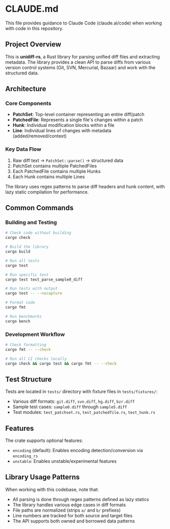 # CLAUDE.md

This file provides guidance to Claude Code (claude.ai/code) when working with code in this repository.

## Project Overview

This is **unidiff-rs**, a Rust library for parsing unified diff files and extracting metadata. The library provides a clean API to parse diffs from various version control systems (Git, SVN, Mercurial, Bazaar) and work with the structured data.

## Architecture

### Core Components

- **PatchSet**: Top-level container representing an entire diff/patch
- **PatchedFile**: Represents a single file's changes within a patch 
- **Hunk**: Individual modification blocks within a file
- **Line**: Individual lines of changes with metadata (added/removed/context)

### Key Data Flow
1. Raw diff text → `PatchSet::parse()` → structured data
2. PatchSet contains multiple PatchedFiles
3. Each PatchedFile contains multiple Hunks  
4. Each Hunk contains multiple Lines

The library uses regex patterns to parse diff headers and hunk content, with lazy static compilation for performance.

## Common Commands

### Building and Testing
```bash
# Check code without building
cargo check

# Build the library
cargo build

# Run all tests
cargo test

# Run specific test
cargo test test_parse_sample0_diff

# Run tests with output
cargo test -- --nocapture

# Format code
cargo fmt

# Run benchmarks
cargo bench
```

### Development Workflow
```bash
# Check formatting
cargo fmt -- --check

# Run all CI checks locally
cargo check && cargo test && cargo fmt -- --check
```

## Test Structure

Tests are located in `tests/` directory with fixture files in `tests/fixtures/`:
- Various diff formats: `git.diff`, `svn.diff`, `hg.diff`, `bzr.diff`
- Sample test cases: `sample0.diff` through `sample5.diff`
- Test modules: `test_patchset.rs`, `test_patchedfile.rs`, `test_hunk.rs`

## Features

The crate supports optional features:
- `encoding` (default): Enables encoding detection/conversion via `encoding_rs`
- `unstable`: Enables unstable/experimental features

## Library Usage Patterns

When working with this codebase, note that:
- All parsing is done through regex patterns defined as lazy statics
- The library handles various edge cases in diff formats
- File paths are normalized (strips `a/` and `b/` prefixes)
- Line numbers are tracked for both source and target files
- The API supports both owned and borrowed data patterns